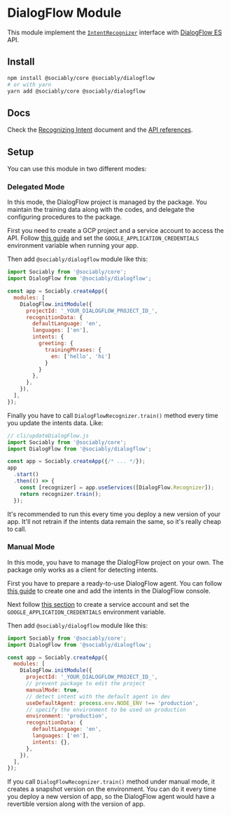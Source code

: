# DialogFlow Module

This module implement the [`IntentRecognizer`](https://sociably.js.org/api/modules/core_base_intentrecognizer.html)
interface with [DialogFlow ES](https://cloud.google.com/dialogflow/es/docs) API.

## Install

```bash
npm install @sociably/core @sociably/dialogflow
# or with yarn
yarn add @sociably/core @sociably/dialogflow
```

## Docs

Check the [Recognizing Intent](https://sociably.js.org/docs/recognizing-intent)
document and the [API references](https://sociably.js.org/api/modules/dialogflow.html).

## Setup

You can use this module in two different modes:

### Delegated Mode

In this mode, the DialogFlow project is managed by the package. You maintain the training data along with the codes, and delegate the configuring procedures to the package.

First you need to create a GCP project and a service account to access the API. Follow [this guide](https://cloud.google.com/dialogflow/es/docs/quick/setup) and set the `GOOGLE_APPLICATION_CREDENTIALS` environment variable when running your app.

Then add `@sociably/dialogflow` module like this:

```js
import Sociably from '@sociably/core';
import DialogFlow from '@sociably/dialogflow';

const app = Sociably.createApp({
  modules: [
    DialogFlow.initModule({
      projectId: '_YOUR_DIALOGFLOW_PROJECT_ID_',
      recognitionData: {
        defaultLanguage: 'en',
        languages: ['en'],
        intents: {
          greeting: {
            trainingPhrases: {
              en: ['hello', 'hi']
            }
          }
        },
      },
    }),
  ],
});
```

Finally you have to call `DialogFlowRecognizer.train()` method every time you update the intents data. Like:

```js
// cli/updateDialogFlow.js
import Sociably from '@sociably/core';
import DialogFlow from '@sociably/dialogflow';

const app = Sociably.createApp({/* ... */});
app
  .start()
  .then(() => {
    const [recognizer] = app.useServices([DialogFlow.Recognizer]);
    return recognizer.train();
  });
```

It's recommended to run this every time you deploy a new version of your app. It'll not retrain if the intents data remain the same, so it's really cheap to call.

### Manual Mode

In this mode, you have to manage the DialogFlow project on your own. The package only works as a client for detecting intents.

First you have to prepare a ready-to-use DialogFlow agent. You can follow [this guide](https://cloud.google.com/dialogflow/es/docs/quick/build-agent) to create one and add the intents in the DialogFlow console.

Next follow [this section](https://cloud.google.com/dialogflow/es/docs/quick/setup#auth) to create a service account and set the `GOOGLE_APPLICATION_CREDENTIALS` environment variable.

Then add `@sociably/dialogflow` module like this:

```js
import Sociably from '@sociably/core';
import DialogFlow from '@sociably/dialogflow';

const app = Sociably.createApp({
  modules: [
    DialogFlow.initModule({
      projectId: '_YOUR_DIALOGFLOW_PROJECT_ID_',
      // prevent package to edit the project
      manualMode: true,
      // detect intent with the default agent in dev
      useDefaultAgent: process.env.NODE_ENV !== 'production',
      // specify the environment to be used on production
      environment: 'production',
      recognitionData: {
        defaultLanguage: 'en',
        languages: ['en'],
        intents: {},
      },
    }),
  ],
});
```

If you call `DialogFlowRecognizer.train()` method under manual mode, it creates a snapshot version on the environment. You can do it every time you deploy a new version of app, so the DialogFlow agent would have a revertible version along with the version of app.
